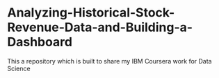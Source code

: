 # Analyzing-Historical-Stock-Revenue-Data-and-Building-a-Dashboard
This a repository which is built to share my IBM Coursera work for Data Science
